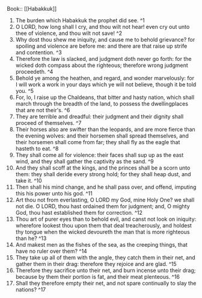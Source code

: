  Book:: [[Habakkuk]]
 1. The burden which Habakkuk the prophet did see. ^1
 2. O LORD, how long shall I cry, and thou wilt not hear! even cry out unto thee of violence, and thou wilt not save! ^2
 3. Why dost thou shew me iniquity, and cause me to behold grievance? for spoiling and violence are before me: and there are that raise up strife and contention. ^3
 4. Therefore the law is slacked, and judgment doth never go forth: for the wicked doth compass about the righteous; therefore wrong judgment proceedeth. ^4
 5. Behold ye among the heathen, and regard, and wonder marvelously: for I will work a work in your days which ye will not believe, though it be told you. ^5
 6. For, lo, I raise up the Chaldeans, that bitter and hasty nation, which shall march through the breadth of the land, to possess the dwellingplaces that are not their's. ^6
 7. They are terrible and dreadful: their judgment and their dignity shall proceed of themselves. ^7
 8. Their horses also are swifter than the leopards, and are more fierce than the evening wolves: and their horsemen shall spread themselves, and their horsemen shall come from far; they shall fly as the eagle that hasteth to eat. ^8
 9. They shall come all for violence: their faces shall sup up as the east wind, and they shall gather the captivity as the sand. ^9
 10. And they shall scoff at the kings, and the princes shall be a scorn unto them: they shall deride every strong hold; for they shall heap dust, and take it. ^10
 11. Then shall his mind change, and he shall pass over, and offend, imputing this his power unto his god. ^11
 12. Art thou not from everlasting, O LORD my God, mine Holy One? we shall not die. O LORD, thou hast ordained them for judgment; and, O mighty God, thou hast established them for correction. ^12
 13. Thou art of purer eyes than to behold evil, and canst not look on iniquity: wherefore lookest thou upon them that deal treacherously, and holdest thy tongue when the wicked devoureth the man that is more righteous than he? ^13
 14. And makest men as the fishes of the sea, as the creeping things, that have no ruler over them? ^14
 15. They take up all of them with the angle, they catch them in their net, and gather them in their drag: therefore they rejoice and are glad. ^15
 16. Therefore they sacrifice unto their net, and burn incense unto their drag; because by them their portion is fat, and their meat plenteous. ^16
 17. Shall they therefore empty their net, and not spare continually to slay the nations? ^17
